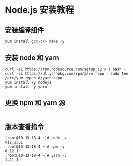 
# Node.js 安装教程
 
##  安装编译组件

```
yum install gcc-c++ make -y
```

## 安装 node 和 yarn

```
curl -sL https://rpm.nodesource.com/setup_12.x | bash -
curl -sL https://dl.yarnpkg.com/rpm/yarn.repo | sudo tee /etc/yum.repos.d/yarn.repo
yum install -y nodejs
yum install -y yarn
```

## 更换 npm 和 yarn 源

```

```


## 版本查看指令

```
[root@10-13-18-4 ~]# node -v
v12.13.1
[root@10-13-18-4 ~]# npm -v
6.12.1
[root@10-13-18-4 ~]# yarn -v
1.21.1
```